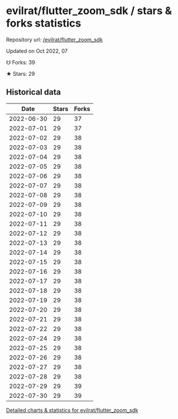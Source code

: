 # evilrat/flutter_zoom_sdk / stars & forks statistics

Repository url: [/evilrat/flutter_zoom_sdk](https://github.com/evilrat/flutter_zoom_sdk)

Updated on Oct 2022, 07

☋ Forks: 39

★ Stars: 29

## Historical data
| Date | Stars | Forks |
|------|-------|-------|
| 2022-06-30 | 29 | 37 | 
| 2022-07-01 | 29 | 37 | 
| 2022-07-02 | 29 | 38 | 
| 2022-07-03 | 29 | 38 | 
| 2022-07-04 | 29 | 38 | 
| 2022-07-05 | 29 | 38 | 
| 2022-07-06 | 29 | 38 | 
| 2022-07-07 | 29 | 38 | 
| 2022-07-08 | 29 | 38 | 
| 2022-07-09 | 29 | 38 | 
| 2022-07-10 | 29 | 38 | 
| 2022-07-11 | 29 | 38 | 
| 2022-07-12 | 29 | 38 | 
| 2022-07-13 | 29 | 38 | 
| 2022-07-14 | 29 | 38 | 
| 2022-07-15 | 29 | 38 | 
| 2022-07-16 | 29 | 38 | 
| 2022-07-17 | 29 | 38 | 
| 2022-07-18 | 29 | 38 | 
| 2022-07-19 | 29 | 38 | 
| 2022-07-20 | 29 | 38 | 
| 2022-07-21 | 29 | 38 | 
| 2022-07-22 | 29 | 38 | 
| 2022-07-24 | 29 | 38 | 
| 2022-07-25 | 29 | 38 | 
| 2022-07-26 | 29 | 38 | 
| 2022-07-27 | 29 | 38 | 
| 2022-07-28 | 29 | 38 | 
| 2022-07-29 | 29 | 39 | 
| 2022-07-30 | 29 | 39 | 


[Detailed charts & statistics for evilrat/flutter_zoom_sdk](https://reviewgithub.com/rep/evilrat/flutter_zoom_sdk)
